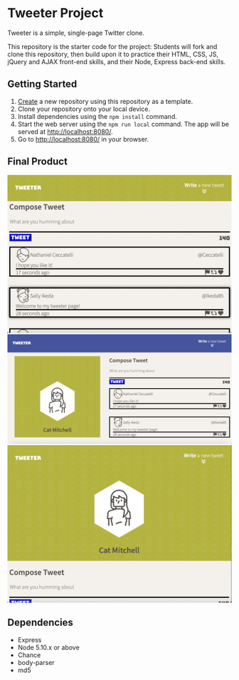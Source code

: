 # Tweeter Project

Tweeter is a simple, single-page Twitter clone.

This repository is the starter code for the project: Students will fork and clone this repository, then build upon it to practice their HTML, CSS, JS, jQuery and AJAX front-end skills, and their Node, Express back-end skills.

## Getting Started

1. [Create](https://docs.github.com/en/repositories/creating-and-managing-repositories/creating-a-repository-from-a-template) a new repository using this repository as a template.
2. Clone your repository onto your local device.
3. Install dependencies using the `npm install` command.
3. Start the web server using the `npm run local` command. The app will be served at <http://localhost:8080/>.
4. Go to <http://localhost:8080/> in your browser.

## Final Product

![Screenshot of tweet box in small screen browser](https://github.com/catherinemitchell/tweeter/blob/master/docs/Tweet-box-small-browser.png?raw=true)
![Screenshot of tweet browser full size](https://github.com/catherinemitchell/tweeter/blob/master/docs/Tweet-browser-full-size.png?raw=true)
![Screenshot of tweet browser small size](https://github.com/catherinemitchell/tweeter/blob/master/docs/Tweet-browser-small-size.png?raw=true)


## Dependencies

- Express
- Node 5.10.x or above
- Chance
- body-parser
- md5
